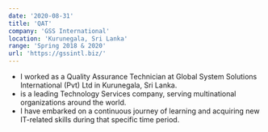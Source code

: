 ```yaml
---
date: '2020-08-31'
title: 'QAT'
company: 'GSS International'
location: 'Kurunegala, Sri Lanka'
range: 'Spring 2018 & 2020'
url: 'https://gssintl.biz/'
---
```


- I worked as a Quality Assurance Technician at Global System Solutions International (Pvt) Ltd in Kurunegala, Sri Lanka.
- is a leading Technology Services company, serving multinational organizations around the world.
- I have embarked on a continuous journey of learning and acquiring new IT-related skills during that specific time period.
